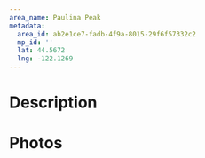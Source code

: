 ```yaml
---
area_name: Paulina Peak
metadata:
  area_id: ab2e1ce7-fadb-4f9a-8015-29f6f57332c2
  mp_id: ''
  lat: 44.5672
  lng: -122.1269
---
```

# Description

# Photos

